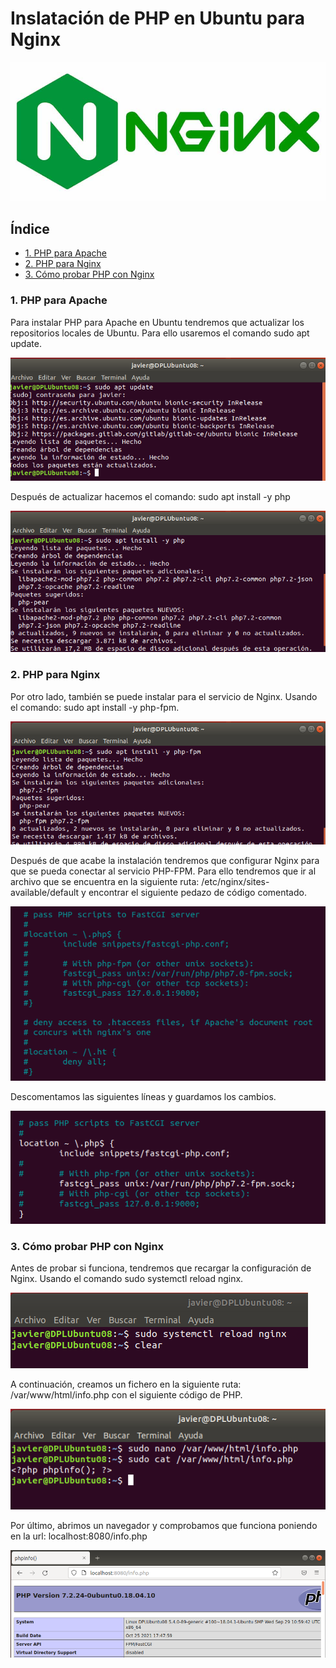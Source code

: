 # Inslatación de PHP en Ubuntu para Nginx

![logo](https://github.com/Regnierd/Nginx/blob/main/InstalarPHPenNginx/img/logo.png)

## Índice

- <a href="#1">1. PHP para Apache</a>
- <a href="#2">2. PHP para Nginx</a>
- <a href="#3">3. Cómo probar PHP con Nginx</a>

<a name="1"></a>

### 1. PHP para Apache 
Para instalar PHP para Apache en Ubuntu tendremos que actualizar los repositorios locales de Ubuntu. Para ello usaremos el comando sudo apt update.

![1](https://github.com/Regnierd/Nginx/blob/main/InstalarPHPenNginx/img/1.png)

Después de actualizar hacemos el comando: sudo apt install -y php

![2](https://github.com/Regnierd/Nginx/blob/main/InstalarPHPenNginx/img/2.png)

<a name="2"></a>

### 2. PHP para Nginx
Por otro lado, también se puede instalar para el servicio de Nginx. Usando el comando: sudo apt install -y php-fpm.

![3](https://github.com/Regnierd/Nginx/blob/main/InstalarPHPenNginx/img/3.png)

Después de que acabe la instalación tendremos que configurar Nginx para que se pueda conectar al servicio PHP-FPM. Para ello  tendremos que ir al archivo que se encuentra en la siguiente ruta: /etc/nginx/sites-available/default y encontrar el siguiente pedazo de código comentado.

![4](https://github.com/Regnierd/Nginx/blob/main/InstalarPHPenNginx/img/4.png)

Descomentamos las siguientes líneas y guardamos los cambios.

![5](https://github.com/Regnierd/Nginx/blob/main/InstalarPHPenNginx/img/5.png)

<a name="3"></a>

### 3. Cómo probar PHP con Nginx
Antes de probar si funciona, tendremos que recargar la configuración de Nginx. Usando el comando sudo systemctl reload nginx.

![6](https://github.com/Regnierd/Nginx/blob/main/InstalarPHPenNginx/img/6.png)

A continuación, creamos un fichero en la siguiente ruta: /var/www/html/info.php con el siguiente código de PHP.

![7](https://github.com/Regnierd/Nginx/blob/main/InstalarPHPenNginx/img/7.png)

Por último, abrimos un navegador y comprobamos que funciona poniendo en la url:
localhost:8080/info.php

![8](https://github.com/Regnierd/Nginx/blob/main/InstalarPHPenNginx/img/8.png)

